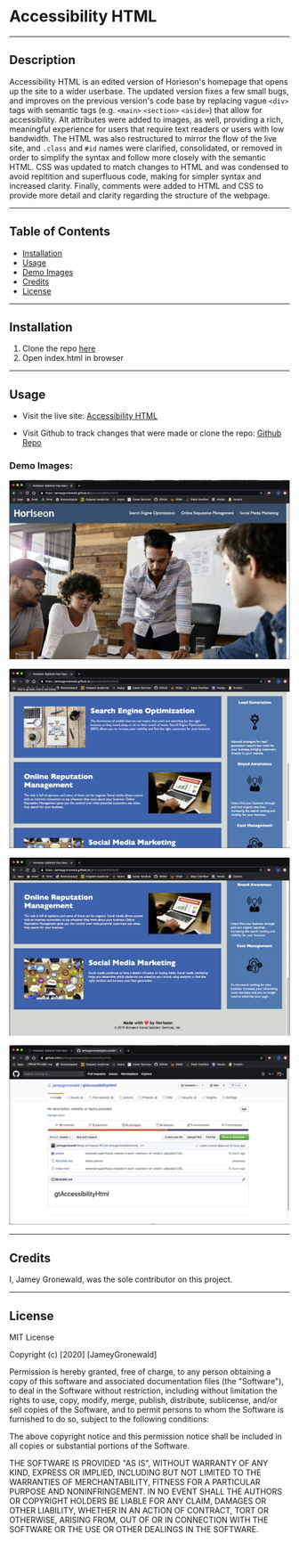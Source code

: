 # Accessibility HTML

---

## Description

Accessibility HTML is an edited version of Horieson's homepage that opens up the site to a wider userbase. The updated version fixes a few small bugs, and improves on the previous version's code base by replacing vague `<div>` tags with semantic tags (e.g. `<main>` `<section>` `<aside>`) that allow for accessibility. Alt attributes were added to images, as well, providing a rich, meaningful experience for users that require text readers or users with low bandwidth. The HTML was also restructured to mirror the flow of the live site, and `.class` and `#id` names were clarified, consolidated, or removed in order to simplify the syntax and follow more closely with the semantic HTML. CSS was updated to match changes to HTML and was condensed to avoid repitition and superfluous code, making for simpler syntax and increased clarity. Finally, comments were added to HTML and CSS to provide more detail and clarity regarding the structure of the webpage.

---

## Table of Contents

* [Installation](#Installation)
* [Usage](#Usage)
* [Demo Images](#Demo%20Images:)
* [Credits](#Credits)
* [License](#License)

---

## Installation

1. Clone the repo [here](https://github.com/jameygronewald/gtAccessibilityHtml)
2. Open index.html in browser

---

## Usage

* Visit the live site: [Accessibility HTML](https://jameygronewald.github.io/gtAccessibilityHtml/)

* Visit Github to track changes that were made or clone the repo: [Github Repo](https://github.com/jameygronewald/gtAccessibilityHtml)

### Demo Images: 

![Homepage 1](demoimages/homepage1.png)

![Homepage 2](demoimages/homepage2.png)

![Homepage 3](demoimages/homepage3.png)

![Github Repository](demoimages/githubRepo.png)

---

## Credits

I, Jamey Gronewald, was the sole contributor on this project.

---

## License

MIT License

Copyright (c) [2020] [JameyGronewald]

Permission is hereby granted, free of charge, to any person obtaining a copy of this software and associated documentation files (the "Software"), to deal in the Software without restriction, including without limitation the rights to use, copy, modify, merge, publish, distribute, sublicense, and/or sell copies of the Software, and to permit persons to whom the Software is furnished to do so, subject to the following conditions:

The above copyright notice and this permission notice shall be included in all copies or substantial portions of the Software.

THE SOFTWARE IS PROVIDED "AS IS", WITHOUT WARRANTY OF ANY KIND, EXPRESS OR IMPLIED, INCLUDING BUT NOT LIMITED TO THE WARRANTIES OF MERCHANTABILITY, FITNESS FOR A PARTICULAR PURPOSE AND NONINFRINGEMENT. IN NO EVENT SHALL THE AUTHORS OR COPYRIGHT HOLDERS BE LIABLE FOR ANY CLAIM, DAMAGES OR OTHER LIABILITY, WHETHER IN AN ACTION OF CONTRACT, TORT OR OTHERWISE, ARISING FROM, OUT OF OR IN CONNECTION WITH THE SOFTWARE OR THE USE OR OTHER DEALINGS IN THE SOFTWARE.